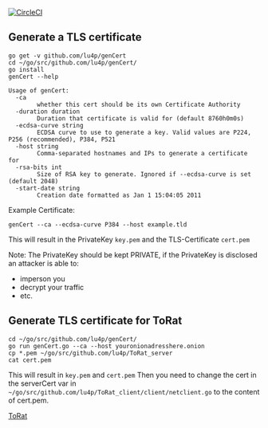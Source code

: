 [![CircleCI](https://circleci.com/gh/lu4p/genCert.svg?style=svg)](https://circleci.com/gh/lu4p/genCert)
## Generate a TLS certificate
```
go get -v github.com/lu4p/genCert
cd ~/go/src/github.com/lu4p/genCert/
go install
genCert --help
```
```
Usage of genCert:
  -ca
    	whether this cert should be its own Certificate Authority
  -duration duration
    	Duration that certificate is valid for (default 8760h0m0s)
  -ecdsa-curve string
    	ECDSA curve to use to generate a key. Valid values are P224, P256 (recommended), P384, P521
  -host string
    	Comma-separated hostnames and IPs to generate a certificate for
  -rsa-bits int
    	Size of RSA key to generate. Ignored if --ecdsa-curve is set (default 2048)
  -start-date string
    	Creation date formatted as Jan 1 15:04:05 2011
```
Example Certificate:
```
genCert --ca --ecdsa-curve P384 --host example.tld
```
This will result in the PrivateKey ```key.pem``` and the TLS-Certificate ```cert.pem```

Note: The PrivateKey should be kept PRIVATE, if the PrivateKey is disclosed an attacker is able to:
- imperson you 
- decrypt your traffic
- etc.

## Generate TLS certificate for ToRat
```
cd ~/go/src/github.com/lu4p/genCert/
go run genCert.go --ca --host youronionadresshere.onion
cp *.pem ~/go/src/github.com/lu4p/ToRat_server
cat cert.pem
```
This will result in ```key.pem``` and ```cert.pem```
Then you need to change the cert in the serverCert var in ```~/go/src/github.com/lu4p/ToRat_client/client/netclient.go``` to the content of cert.pem.

[ToRat](https://github.com/lu4p/ToRat)
